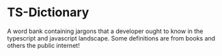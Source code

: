 # TS-Dictionary
A word bank containing jargons that a developer ought to know in the typescript and javascript landscape. Some definitions are from books and others the public internet!
